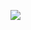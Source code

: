 <!--
**Q3Ci7/Q3Ci7** is a ✨ _special_ ✨ repository because its `README.md` (this file) appears on your GitHub profile.

Here are some ideas to get you started:

- 🔭 I’m currently working on ...
- 🌱 I’m currently learning ...
- 👯 I’m looking to collaborate on ...
- 🤔 I’m looking for help with ...
- 💬 Ask me about ...
- 📫 How to reach me: ...
- 😄 Pronouns: ...
- ⚡ Fun fact: ...
-->
<!--<div align="center"> <img src="https://readme-typing-svg.herokuapp.com/?lines=恐龙!;抗狼~;抗狼~;抗!&center=true&font=Roboto&size=27" /></div>-->
![](https://raw.githubusercontent.com/Q3Ci7/Q3Ci7/main/assets/github-contribution-grid-snake.svg)


